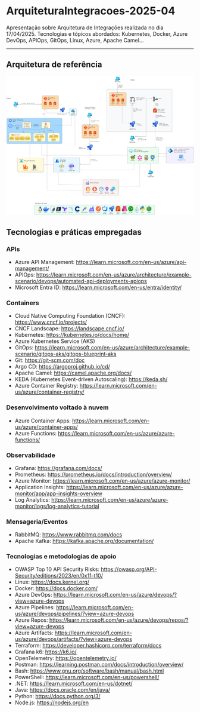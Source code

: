 # ArquiteturaIntegracoes-2025-04
Apresentação sobre Arquitetura de Integrações realizada no dia 17/04/2025. Tecnologias e tópicos abordados: Kubernetes, Docker, Azure DevOps, APIOps, GitOps, Linux, Azure, Apache Camel...

---

## Arquitetura de referência

![alt](docs/arquitetura-integracoes.png)

## Tecnologias e práticas empregadas

### APIs
- Azure API Management: https://learn.microsoft.com/en-us/azure/api-management/
- APIOps: https://learn.microsoft.com/en-us/azure/architecture/example-scenario/devops/automated-api-deployments-apiops
- Microsoft Entra ID: https://learn.microsoft.com/en-us/entra/identity/

### Containers
- Cloud Native Computing Foundation (CNCF): https://www.cncf.io/projects/
- CNCF Landscape: https://landscape.cncf.io/
- Kubernetes: https://kubernetes.io/docs/home/
- Azure Kubernetes Service (AKS)
- GitOps: https://learn.microsoft.com/en-us/azure/architecture/example-scenario/gitops-aks/gitops-blueprint-aks
- Git: https://git-scm.com/doc
- Argo CD: https://argoproj.github.io/cd/
- Apache Camel: https://camel.apache.org/docs/
- KEDA (Kubernetes Event-driven Autoscaling): https://keda.sh/
- Azure Container Registry: https://learn.microsoft.com/en-us/azure/container-registry/

### Desenvolvimento voltado à nuvem
- Azure Container Apps: https://learn.microsoft.com/en-us/azure/container-apps/
- Azure Functions: https://learn.microsoft.com/en-us/azure/azure-functions/

### Observabilidade

- Grafana: https://grafana.com/docs/
- Prometheus: https://prometheus.io/docs/introduction/overview/
- Azure Monitor: https://learn.microsoft.com/en-us/azure/azure-monitor/
- Application Insights: https://learn.microsoft.com/en-us/azure/azure-monitor/app/app-insights-overview
- Log Analytics: https://learn.microsoft.com/en-us/azure/azure-monitor/logs/log-analytics-tutorial

### Mensageria/Eventos

- RabbitMQ: https://www.rabbitmq.com/docs
- Apache Kafka: https://kafka.apache.org/documentation/

### Tecnologias e metodologias de apoio
- OWASP Top 10 API Security Risks: https://owasp.org/API-Security/editions/2023/en/0x11-t10/
- Linux: https://docs.kernel.org/
- Docker: https://docs.docker.com/ 
- Azure DevOps: https://learn.microsoft.com/en-us/azure/devops/?view=azure-devops
- Azure Pipelines: https://learn.microsoft.com/en-us/azure/devops/pipelines/?view=azure-devops
- Azure Repos: https://learn.microsoft.com/en-us/azure/devops/repos/?view=azure-devops
- Azure Artifacts: https://learn.microsoft.com/en-us/azure/devops/artifacts/?view=azure-devops
- Terraform: https://developer.hashicorp.com/terraform/docs
- Grafana k6: https://k6.io/
- OpenTelemetry: https://opentelemetry.io/
- Postman: https://learning.postman.com/docs/introduction/overview/
- Bash: https://www.gnu.org/software/bash/manual/bash.html
- PowerShell: https://learn.microsoft.com/en-us/powershell/
- .NET: https://learn.microsoft.com/en-us/dotnet/
- Java: https://docs.oracle.com/en/java/
- Python: https://docs.python.org/3/
- Node.js: https://nodejs.org/en